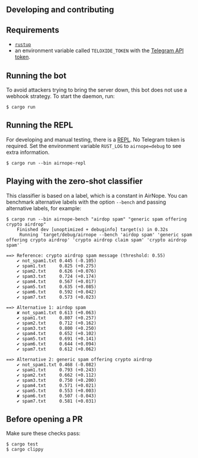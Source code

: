 ## Developing and contributing

## Requirements

* [`rustup`](https://www.rust-lang.org/tools/install)
* an environment variable called `TELOXIDE_TOKEN` with the [Telegram API token](https://core.telegram.org/bots/#how-do-i-create-a-bot).

## Running the bot

To avoid attackers trying to bring the server down, this bot does not use a webhook strategy. To start the daemon, run:

```console
$ cargo run
```

## Running the REPL

For developing and manual testing, there is a [REPL](https://en.wikipedia.org/wiki/Read%E2%80%93eval%E2%80%93print_loop). No Telegram token is required. Set the environment variable `RUST_LOG` to `airnope=debug` to see extra information.

```console
$ cargo run --bin airnope-repl
```

## Playing with the zero-shot classifier

This classifier is based on a label, which is a constant in AirNope. You can benchmark alternative labels with the option `--bench` and passing alternative labels, for example:

```console
$ cargo run --bin airnope-bench "airdop spam" "generic spam offering crypto airdrop"
    Finished dev [unoptimized + debuginfo] target(s) in 0.32s
     Running `target/debug/airnope --bench 'airdop spam' 'generic spam offering crypto airdrop' 'crypto airdrop claim spam' 'crypto airdrop spam'`

==> Reference: crypto airdrop spam message (threshold: 0.55)
    ✔ not_spam1.txt 0.445 (-0.105)
    ✔ spam1.txt     0.825 (+0.275)
    ✔ spam2.txt     0.626 (+0.076)
    ✔ spam3.txt     0.724 (+0.174)
    ✔ spam4.txt     0.567 (+0.017)
    ✔ spam5.txt     0.635 (+0.085)
    ✔ spam6.txt     0.592 (+0.042)
    ✔ spam7.txt     0.573 (+0.023)

==> Alternative 1: airdop spam
    ✘ not_spam1.txt 0.613 (+0.063)
    ✔ spam1.txt     0.807 (+0.257)
    ✔ spam2.txt     0.712 (+0.162)
    ✔ spam3.txt     0.800 (+0.250)
    ✔ spam4.txt     0.652 (+0.102)
    ✔ spam5.txt     0.691 (+0.141)
    ✔ spam6.txt     0.644 (+0.094)
    ✔ spam7.txt     0.612 (+0.062)

==> Alternative 2: generic spam offering crypto airdrop
    ✔ not_spam1.txt 0.468 (-0.082)
    ✔ spam1.txt     0.793 (+0.243)
    ✔ spam2.txt     0.662 (+0.112)
    ✔ spam3.txt     0.750 (+0.200)
    ✔ spam4.txt     0.571 (+0.021)
    ✔ spam5.txt     0.553 (+0.003)
    ✘ spam6.txt     0.507 (-0.043)
    ✔ spam7.txt     0.581 (+0.031)
```

## Before opening a PR

Make sure these checks pass:

```console
$ cargo test
$ cargo clippy
```
